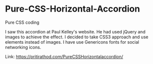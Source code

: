 # Pure-CSS-Horizontal-Accordion
Pure CSS coding


I saw this accordion at Paul Kelley's website. He had used jQuery and images to achieve the effect. 
I decided to take CSS3 approach and use elements instead of images. I have use Genericons fonts for social networking icons.

Link: https://pritirathod.com/PureCSSHorizontalaccordion/
